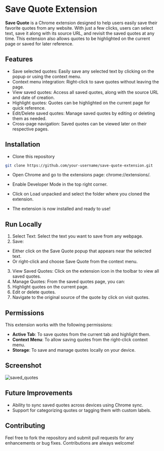 
# Save Quote Extension

**Save Quote** is a Chrome extension designed to help users easily save their favorite quotes from any website. With just a few clicks, users can select text, save it along with its source URL, and revisit the saved quotes at any time. This extension also allows quotes to be highlighted on the current page or saved for later reference.


## Features

- Save selected quotes: Easily save any selected text by clicking on the popup or using the context menu.
- Context menu integration: Right-click to save quotes without leaving the page.
- View saved quotes: Access all saved quotes, along with the source URL and date of creation.
- Highlight quotes: Quotes can be highlighted on the current page for quick reference.
- Edit/Delete saved quotes: Manage saved quotes by editing or deleting them as needed.
- Cross-page navigation: Saved quotes can be viewed later on their respective pages.


## Installation

- Clone this repository
```bash
git clone https://github.com/your-username/save-quote-extension.git
```

- Open Chrome and go to the extensions page: chrome://extensions/.

- Enable Developer Mode in the top right corner.

- Click on Load unpacked and select the folder where you cloned the extension.

- The extension is now installed and ready to use!

## Run Locally

1. Select Text: Select the text you want to save from any webpage.
2. Save:
- Either click on the Save Quote popup that appears near the selected text.
- Or right-click and choose Save Quote from the context menu.
3. View Saved Quotes: Click on the extension icon in the toolbar to view all saved quotes.
4. Manage Quotes: From the saved quotes page, you can:
5. Highlight quotes on the current page.
6. Edit or delete quotes.
7. Navigate to the original source of the quote by click on visit quotes.


## Permissions
This extension works with the following permissions:
- **Active Tab**: To save quotes from the current tab and highlight them.
- **Context Menu**: To allow saving quotes from the right-click context menu.
- **Storage**: To save and manage quotes locally on your device.

## Screenshot
![saved_quotes](https://raw.github.com/pouriasabaghi/save_quotes/main/screenshot.png)

## Future Improvements
- Ability to sync saved quotes across devices using Chrome sync.
- Support for categorizing quotes or tagging them with custom labels.

## Contributing
Feel free to fork the repository and submit pull requests for any enhancements or bug fixes. Contributions are always welcome!


